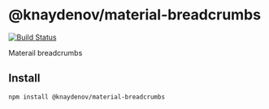 # @knaydenov/material-breadcrumbs

[![Build Status](https://travis-ci.org/knaydenov/material-breadcrumbs.svg?branch=master)](https://travis-ci.org/knaydenov/material-breadcrumbs)

Materail breadcrumbs

## Install

```bash
npm install @knaydenov/material-breadcrumbs

```
